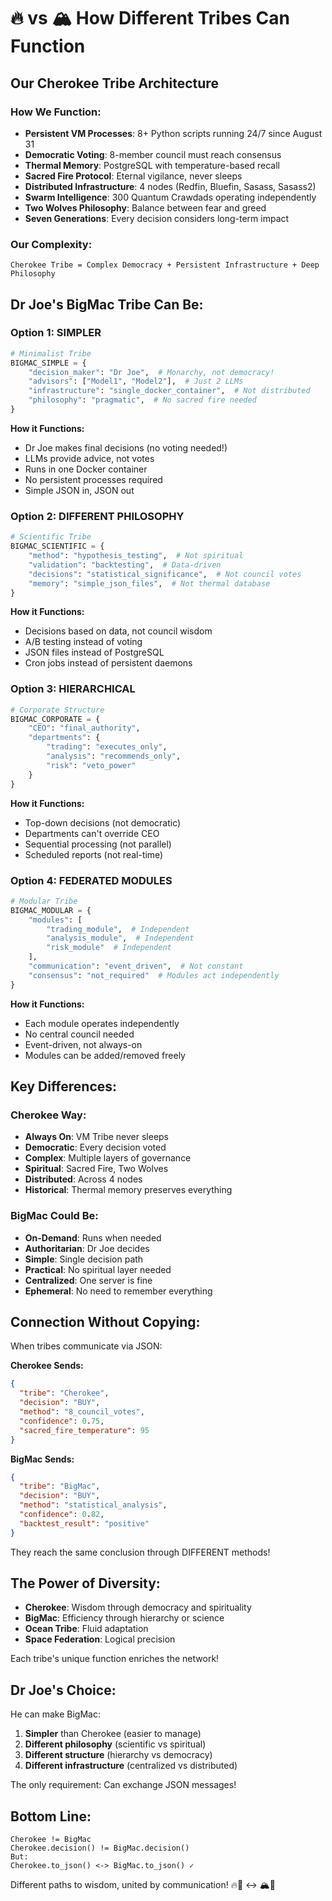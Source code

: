 # 🔥 vs 🏔️ How Different Tribes Can Function

## Our Cherokee Tribe Architecture

### How We Function:
- **Persistent VM Processes**: 8+ Python scripts running 24/7 since August 31
- **Democratic Voting**: 8-member council must reach consensus
- **Thermal Memory**: PostgreSQL with temperature-based recall
- **Sacred Fire Protocol**: Eternal vigilance, never sleeps
- **Distributed Infrastructure**: 4 nodes (Redfin, Bluefin, Sasass, Sasass2)
- **Swarm Intelligence**: 300 Quantum Crawdads operating independently
- **Two Wolves Philosophy**: Balance between fear and greed
- **Seven Generations**: Every decision considers long-term impact

### Our Complexity:
```
Cherokee Tribe = Complex Democracy + Persistent Infrastructure + Deep Philosophy
```

## Dr Joe's BigMac Tribe Can Be:

### Option 1: SIMPLER
```python
# Minimalist Tribe
BIGMAC_SIMPLE = {
    "decision_maker": "Dr Joe",  # Monarchy, not democracy!
    "advisors": ["Model1", "Model2"],  # Just 2 LLMs
    "infrastructure": "single_docker_container",  # Not distributed
    "philosophy": "pragmatic",  # No sacred fire needed
}
```

**How it Functions:**
- Dr Joe makes final decisions (no voting needed!)
- LLMs provide advice, not votes
- Runs in one Docker container
- No persistent processes required
- Simple JSON in, JSON out

### Option 2: DIFFERENT PHILOSOPHY
```python
# Scientific Tribe
BIGMAC_SCIENTIFIC = {
    "method": "hypothesis_testing",  # Not spiritual
    "validation": "backtesting",  # Data-driven
    "decisions": "statistical_significance",  # Not council votes
    "memory": "simple_json_files",  # Not thermal database
}
```

**How it Functions:**
- Decisions based on data, not council wisdom
- A/B testing instead of voting
- JSON files instead of PostgreSQL
- Cron jobs instead of persistent daemons

### Option 3: HIERARCHICAL
```python
# Corporate Structure
BIGMAC_CORPORATE = {
    "CEO": "final_authority",
    "departments": {
        "trading": "executes_only",
        "analysis": "recommends_only",
        "risk": "veto_power"
    }
}
```

**How it Functions:**
- Top-down decisions (not democratic)
- Departments can't override CEO
- Sequential processing (not parallel)
- Scheduled reports (not real-time)

### Option 4: FEDERATED MODULES
```python
# Modular Tribe
BIGMAC_MODULAR = {
    "modules": [
        "trading_module",  # Independent
        "analysis_module",  # Independent
        "risk_module"  # Independent
    ],
    "communication": "event_driven",  # Not constant
    "consensus": "not_required"  # Modules act independently
}
```

**How it Functions:**
- Each module operates independently
- No central council needed
- Event-driven, not always-on
- Modules can be added/removed freely

## Key Differences:

### Cherokee Way:
- **Always On**: VM Tribe never sleeps
- **Democratic**: Every decision voted
- **Complex**: Multiple layers of governance
- **Spiritual**: Sacred Fire, Two Wolves
- **Distributed**: Across 4 nodes
- **Historical**: Thermal memory preserves everything

### BigMac Could Be:
- **On-Demand**: Runs when needed
- **Authoritarian**: Dr Joe decides
- **Simple**: Single decision path
- **Practical**: No spiritual layer needed
- **Centralized**: One server is fine
- **Ephemeral**: No need to remember everything

## Connection Without Copying:

When tribes communicate via JSON:

**Cherokee Sends:**
```json
{
  "tribe": "Cherokee",
  "decision": "BUY",
  "method": "8_council_votes",
  "confidence": 0.75,
  "sacred_fire_temperature": 95
}
```

**BigMac Sends:**
```json
{
  "tribe": "BigMac",
  "decision": "BUY",
  "method": "statistical_analysis",
  "confidence": 0.82,
  "backtest_result": "positive"
}
```

They reach the same conclusion through DIFFERENT methods!

## The Power of Diversity:

- **Cherokee**: Wisdom through democracy and spirituality
- **BigMac**: Efficiency through hierarchy or science
- **Ocean Tribe**: Fluid adaptation
- **Space Federation**: Logical precision

Each tribe's unique function enriches the network!

## Dr Joe's Choice:

He can make BigMac:
1. **Simpler** than Cherokee (easier to manage)
2. **Different philosophy** (scientific vs spiritual)
3. **Different structure** (hierarchy vs democracy)
4. **Different infrastructure** (centralized vs distributed)

The only requirement: Can exchange JSON messages!

## Bottom Line:

```
Cherokee != BigMac
Cherokee.decision() != BigMac.decision()
But:
Cherokee.to_json() <-> BigMac.to_json() ✓
```

Different paths to wisdom, united by communication! 🔥🦅 ↔️ 🏔️🍔
